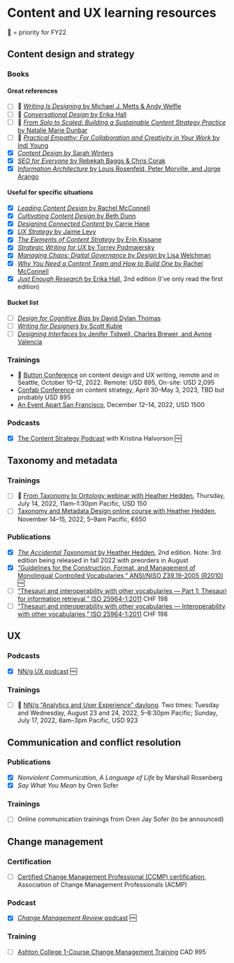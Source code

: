 # Content and UX learning resources

🌟 = priority for FY22

## Content design and strategy

### Books

#### Great references

- [ ] 🌟 [_Writing Is Designing_ by Michael J. Metts & Andy Welfle](https://rosenfeldmedia.com/books/writing-is-designing/)
- [ ] 🌟 [_Conversational Design_ by Erika Hall](https://abookapart.com/products/conversational-design)
- [ ] 🌟 [_From Solo to Scaled: Building a Sustainable Content Strategy Practice_ by Natalie Marie Dunbar](https://rosenfeldmedia.com/books/from-solo-to-scaled-building-a-sustainable-content-strategy-practice/details/table-of-contents/)
- [ ] 🌟 [_Practical Empathy: For Collaboration and Creativity in Your Work_ by Indi Young](https://rosenfeldmedia.com/books/practical-empathy/details/testimonials/)
- [x] [_Content Design_ by Sarah Winters](https://contentdesign.london/store/the-content-design-book/)
- [x] [_SEO for Everyone_ by Rebekah Baggs & Chris Corak](https://abookapart.com/products/seo-for-everyone)
- [x] [_Information Architecture_ by Louis Rosenfeld, Peter Morville, and Jorge Arango](https://www.oreilly.com/library/view/information-architecture-4th/9781491913529/)

#### Useful for specific situations

- [x] [_Leading Content Design_ by Rachel McConnell](https://abookapart.com/products/leading-content-design)
- [x] [_Cultivating Content Design_ by Beth Dunn](https://abookapart.com/products/cultivating-content-design)
- [x] [_Designing Connected Content_ by Carrie Hane](https://www.oreilly.com/library/view/designing-connected-content/9780134764061/)
- [x] [_UX Strategy_ by Jaime Levy](https://www.oreilly.com/library/view/ux-strategy-2nd/9781492052425/)
- [x] [_The Elements of Content Strategy_ by Erin Kissane](https://abookapart.com/products/the-elements-of-content-strategy)
- [x] [_Strategic Writing for UX_ by Torrey Podmajersky](https://www.oreilly.com/library/view/strategic-writing-for/9781492049388/)
- [x] [_Managing Chaos: Digital Governance by Design_ by Lisa Welchman](https://rosenfeldmedia.com/books/managing-chaos/)
- [x] [_Why You Need a Content Team and How to Build One_ by Rachel McConnell](https://www.amazon.com/Why-need-content-team-build/dp/1720128448)
- [x] [_Just Enough Research_ by Erika Hall](https://abookapart.com/products/just-enough-research), 2nd edition (I've only read the first edition) 

#### Bucket list

- [ ] [_Design for Cognitive Bias_ by David Dylan Thomas](https://abookapart.com/products/design-for-cognitive-bias)
- [ ] [_Writing for Designers_ by Scott Kubie](https://abookapart.com/products/writing-for-designers)
- [ ] [_Designing Interfaces_ by Jenifer Tidwell, Charles Brewer, and Aynne Valencia](https://www.oreilly.com/library/view/designing-interfaces-3rd/9781492051954/)

### Trainings

- 🌟 [Button Conference](https://www.buttonconf.com/) on content design and UX writing, remote and in Seattle, October 10–12, 2022. Remote: USD 895, On-site: USD 2,095
- [Confab Conference](https://www.confabevents.com/) on content strategy, April 30–May 3, 2023, TBD but probably USD 895
- [An Event Apart San Francisco](https://www.aneventapart.com/event/san-francisco-2022), December 12–14, 2022, USD 1500

### Podcasts

- [x] [The Content Strategy Podcast](https://www.contentstrategy.com/episodes) with Kristina Halvorson 🆓

## Taxonomy and metadata

### Trainings

- [ ] 🌟 [From Taxonomy to Ontology webinar with Heather Hedden](https://www.pathlms.com/sla/courses/43821/webinars/30332), Thursday, July 14, 2022, 11am–1:30pm Pacific, USD 150
- [ ] [Taxonomy and Metadata Design online course with Heather Hedden](https://technologytransfer.it/events-mec/taxonomy-and-metadata-design-2/), November 14–15, 2022, 5–9am Pacific, €650

### Publications

- [x] [_The Accidental Taxonomist_ by Heather Hedden](http://www.hedden-information.com/accidental-taxonomist/), 2nd edition. Note: 3rd edition being released in fall 2022 with preorders in August
- [x] [“Guidelines for the Construction, Format, and Management of Monolingual Controlled Vocabularies,” ANSI/NISO Z39.19-2005 (R2010)](https://www.niso.org/publications/ansiniso-z3919-2005-r2010) 🆓
- [ ] [“Thesauri and interoperability with other vocabularies — Part 1: Thesauri for information retrieval,” ISO 25964-1:2011](https://www.iso.org/standard/53657.html) CHF 198
- [ ] [“Thesauri and interoperability with other vocabularies — Interoperability with other vocabularies,” ISO 25964-1:2011](https://www.iso.org/standard/53657.html) CHF 198

## UX

### Podcasts

- [x] [NN/g UX podcast](https://podcasts.apple.com/us/podcast/nn-g-ux-podcast/id1527196035) 🆓

### Trainings

- [ ] 🌟  [NN/g “Analytics and User Experience” daylong](https://www.nngroup.com/training/course/3917/analytics-and-user-experience/). Two times: Tuesday and Wednesday, August 23 and 24, 2022, 5–8:30pm Pacific; Sunday, July 17, 2022, 8am–3pm Pacific, USD 923

## Communication and conflict resolution

### Publications

- [x] _Nonviolent Communication, A Language of Life_ by Marshall Rosenberg
- [x] _Say What You Mean_ by Oren Sofer 

### Trainings

- [ ] Online communication trainings from Oren Jay Sofer (to be announced)

## Change management

### Certification

- [ ] [Certified Change Management Professional (CCMP) certification](https://www.acmpglobal.org/page/ccmp), Association of Change Management Professionals (ACMP)

### Podcast

- [x] [_Change Management Review_ podcast](https://podcasts.apple.com/us/podcast/change-management-review-podcast/id1147293346) 🆓

### Training

- [ ] [Ashton College 1-Course Change Management Training](https://www.ashtoncollege.ca/programs/change-management/) CAD 995
